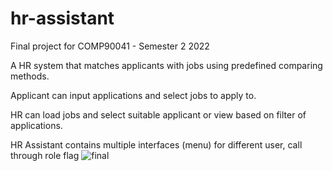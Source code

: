 # hr-assistant

Final project for COMP90041 - Semester 2 2022

A HR system that matches applicants with jobs using predefined comparing methods.

Applicant can input applications and select jobs to apply to.

HR can load jobs and select suitable applicant or view based on filter of applications.

HR Assistant contains multiple interfaces (menu) for different user, call through role flag
![final](https://user-images.githubusercontent.com/119104583/204168444-d7a813b5-ac1c-41ec-8868-82f2ffb05143.png)
